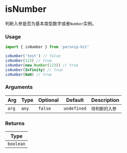 # isNumber
      
判断入参是否为基本类型数字或者`Number`实例。

### Usage

```ts
import { isNumber } from 'parsnip-kit'

isNumber('test') // false
isNumber(123) // true
isNumber(new Number(123)) // true
isNumber(Infinity) // true
isNumber(NaN) // true
```

      
### Arguments
      
| Arg | Type | Optional | Default | Description |
| --- | --- | --- | --- | --- |
| `arg` | `any` | `false` | `undefined` | `待判断的入参 ` |
      
### Returns

| Type |
| ---  |
| `boolean`  |